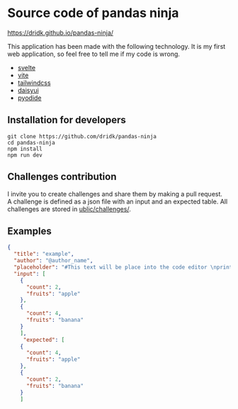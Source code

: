 # Source code of pandas ninja 
https://dridk.github.io/pandas-ninja/

This application has been made with the following technology. It is my first web application, so feel free to tell me if my code is wrong. 

- [svelte](https://svelte.dev/) 
- [vite](https://vitejs.dev/) 
- [tailwindcss](https://tailwindcss.com/)
- [daisyui](https://daisyui.com) 
- [pyodide](https://pyodide.org/en/stable/)


## Installation for developers 

```
git clone https://github.com/dridk/pandas-ninja
cd pandas-ninja
npm install 
npm run dev 

```


## Challenges contribution 

I invite you to create challenges and share them by making a pull request.    
A challenge is defined as a json file with an input and an expected table. 
All challenges are stored in [ublic/challenges/](https://github.com/dridk/pandas-ninja/blob/main/public/challenges/). 

## Examples 

```json
{
  "title": "example",
  "author": "@author_name",
  "placeholder": "#This text will be place into the code editor \nprint(df)",
  "input": [
    {
      "count": 2,
      "fruits": "apple"
    },
    {
      "count": 4,
      "fruits": "banana"
    }
    ], 
     "expected": [
    {
      "count": 4,
      "fruits": "apple"
    },
    {
      "count": 2,
      "fruits": "banana"
    }
    ]
    

```

